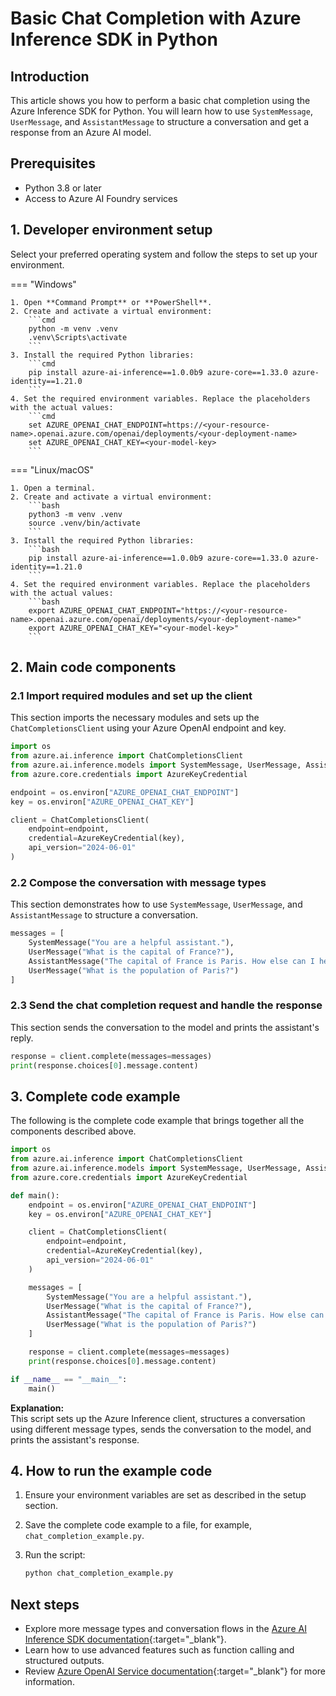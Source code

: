 # Basic Chat Completion with Azure Inference SDK in Python

## Introduction

This article shows you how to perform a basic chat completion using the Azure Inference SDK for Python. You will learn how to use `SystemMessage`, `UserMessage`, and `AssistantMessage` to structure a conversation and get a response from an Azure AI model.

## Prerequisites

- Python 3.8 or later
- Access to Azure AI Foundry services

## 1. Developer environment setup

Select your preferred operating system and follow the steps to set up your environment.

=== "Windows"

    1. Open **Command Prompt** or **PowerShell**.
    2. Create and activate a virtual environment:
        ```cmd
        python -m venv .venv
        .venv\Scripts\activate
        ```
    3. Install the required Python libraries:
        ```cmd
        pip install azure-ai-inference==1.0.0b9 azure-core==1.33.0 azure-identity==1.21.0
        ```
    4. Set the required environment variables. Replace the placeholders with the actual values:
        ```cmd
        set AZURE_OPENAI_CHAT_ENDPOINT=https://<your-resource-name>.openai.azure.com/openai/deployments/<your-deployment-name>
        set AZURE_OPENAI_CHAT_KEY=<your-model-key>
        ```

=== "Linux/macOS"

    1. Open a terminal.
    2. Create and activate a virtual environment:
        ```bash
        python3 -m venv .venv
        source .venv/bin/activate
        ```
    3. Install the required Python libraries:
        ```bash
        pip install azure-ai-inference==1.0.0b9 azure-core==1.33.0 azure-identity==1.21.0
        ```
    4. Set the required environment variables. Replace the placeholders with the actual values:
        ```bash
        export AZURE_OPENAI_CHAT_ENDPOINT="https://<your-resource-name>.openai.azure.com/openai/deployments/<your-deployment-name>"
        export AZURE_OPENAI_CHAT_KEY="<your-model-key>"
        ```

## 2. Main code components

### 2.1 Import required modules and set up the client

This section imports the necessary modules and sets up the `ChatCompletionsClient` using your Azure OpenAI endpoint and key.

```python
import os
from azure.ai.inference import ChatCompletionsClient
from azure.ai.inference.models import SystemMessage, UserMessage, AssistantMessage
from azure.core.credentials import AzureKeyCredential

endpoint = os.environ["AZURE_OPENAI_CHAT_ENDPOINT"]
key = os.environ["AZURE_OPENAI_CHAT_KEY"]

client = ChatCompletionsClient(
    endpoint=endpoint,
    credential=AzureKeyCredential(key),
    api_version="2024-06-01"
)
```

### 2.2 Compose the conversation with message types

This section demonstrates how to use `SystemMessage`, `UserMessage`, and `AssistantMessage` to structure a conversation.

```python
messages = [
    SystemMessage("You are a helpful assistant."),
    UserMessage("What is the capital of France?"),
    AssistantMessage("The capital of France is Paris. How else can I help you?"),
    UserMessage("What is the population of Paris?")
]
```

### 2.3 Send the chat completion request and handle the response

This section sends the conversation to the model and prints the assistant's reply.

```python
response = client.complete(messages=messages)
print(response.choices[0].message.content)
```

## 3. Complete code example

The following is the complete code example that brings together all the components described above.

```python
import os
from azure.ai.inference import ChatCompletionsClient
from azure.ai.inference.models import SystemMessage, UserMessage, AssistantMessage
from azure.core.credentials import AzureKeyCredential

def main():
    endpoint = os.environ["AZURE_OPENAI_CHAT_ENDPOINT"]
    key = os.environ["AZURE_OPENAI_CHAT_KEY"]

    client = ChatCompletionsClient(
        endpoint=endpoint,
        credential=AzureKeyCredential(key),
        api_version="2024-06-01"
    )

    messages = [
        SystemMessage("You are a helpful assistant."),
        UserMessage("What is the capital of France?"),
        AssistantMessage("The capital of France is Paris. How else can I help you?"),
        UserMessage("What is the population of Paris?")
    ]

    response = client.complete(messages=messages)
    print(response.choices[0].message.content)

if __name__ == "__main__":
    main()
```

**Explanation:**  
This script sets up the Azure Inference client, structures a conversation using different message types, sends the conversation to the model, and prints the assistant's response.

## 4. How to run the example code

1. Ensure your environment variables are set as described in the setup section.
2. Save the complete code example to a file, for example, `chat_completion_example.py`.
3. Run the script:

    ```bash
    python chat_completion_example.py
    ```

## Next steps

- Explore more message types and conversation flows in the [Azure AI Inference SDK documentation](https://github.com/Azure/azure-sdk-for-python/tree/main/sdk/ai/azure-ai-inference){:target="_blank"}.
- Learn how to use advanced features such as function calling and structured outputs.
- Review [Azure OpenAI Service documentation](https://learn.microsoft.com/azure/ai-services/openai/){:target="_blank"} for more information.